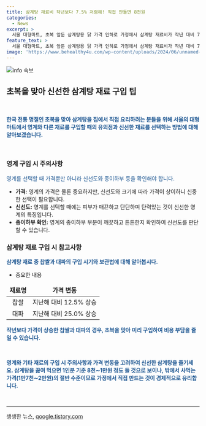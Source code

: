 ```yaml
---
title: 삼계탕 재료비 작년보다 7.5% 저렴해! 직접 만들면 8천원
categories:
  - News
excerpt: >
  서울 대형마트, 초복 앞둔 삼계탕용 닭 가격 인하로 가정에서 삼계탕 재료비가 작년 대비 7.5% 내려 8천∼1만원 예상. 외식 비용의 절반에 먹을 수 있어 인기 상승. 중부지방 폐사 닭 수십만 마리로 가격 하락, 영계 네 마리 가격은 16.7% 하락한 1만6천원. 전체 육계 가격은 작년 대비 7.2% 내린 5,988원. 다만 찹쌀과 대파는 작년보다 각각 12.5%, 25.0% 올랐다.
feature_text: >
  서울 대형마트, 초복 앞둔 삼계탕용 닭 가격 인하로 가정에서 삼계탕 재료비가 작년 대비 7.5% 내려 8천∼1만원 예상. 외식 비용의 절반에 먹을 수 있어 인기 상승. 중부지방 폐사 닭 수십만 마리로 가격 하락, 영계 네 마리 가격은 16.7% 하락한 1만6천원. 전체 육계 가격은 작년 대비 7.2% 내린 5,988원. 다만 찹쌀과 대파는 작년보다 각각 12.5%, 25.0% 올랐다.
image: 'https://www.behealthy4u.com/wp-content/uploads/2024/06/unnamed-file.png'
---
```


<p><img src="https://www.behealthy4u.com/wp-content/uploads/2024/06/unnamed-file.png" alt="info 속보" /></p>

<h2 data-ke-size="size26">초복을 맞아 신선한 삼계탕 재료 구입 팁</h2>

<p data-ke-size="size16">&nbsp;</p>

<p><b><span style="color: #1a5490;">한국 전통 명절인 초복을 맞아 삼계탕을 집에서 직접 요리하려는 분들을 위해 서울의 대형마트에서 영계와 다른 재료를 구입할 때의 유의점과 신선한 재료를 선택하는 방법에 대해 알아보겠습니다.</span></b></p>

<p data-ke-size="size16">&nbsp;</p>

<h3 data-ke-size="size23">영계 구입 시 주의사항</h3>

<p><span style="color: #1a5490;">영계를 선택할 때 가격뿐만 아니라 신선도와 종이하부 등을 확인해야 합니다.</span></p>

<ul>
<li><b>가격:</b> 영계의 가격은 물론 중요하지만, 신선도와 크기에 따라 가격이 상이하니 신중한 선택이 필요합니다.</li>
<li><b>신선도:</b> 영계를 선택할 때에는 피부가 매끈하고 단단하며 탄력있는 것이 신선한 영계의 특징입니다.</li>
<li><b>종이하부 확인:</b> 영계의 종이하부 부분이 깨끗하고 튼튼한지 확인하여 신선도를 판단할 수 있습니다.</li>
</ul>

<h3 data-ke-size="size23">삼계탕 재료 구입 시 참고사항</h3>

<p><b><span style="color: #1a5490;">삼계탕 재료 중 찹쌀과 대파의 구입 시기와 보관법에 대해 알아봅시다.</span></b></p>

<ul>
<li>중요한 내용</li>
</ul>

<table>
<thead>
<tr>
<td style="text-align: center; height: 17px;"><b>재료명</b></td>
<td style="text-align: center; height: 17px;"><b>가격 변동</b></td>
</tr>
</thead>
<tbody>
<tr>
<td style="text-align: center; height: 17px;">찹쌀</td>
<td style="text-align: center; height: 17px;">지난해 대비 12.5% 상승</td>
</tr>
<tr>
<td style="text-align: center; height: 17px;">대파</td>
<td style="text-align: center; height: 17px;">지난해 대비 25.0% 상승</td>
</tr>
</tbody>
</table>

<p><b><span style="color: #1a5490;">작년보다 가격이 상승한 찹쌀과 대파의 경우, 초복을 맞아 미리 구입하여 비용 부담을 줄일 수 있습니다.</span></b></p>

<p data-ke-size="size16">&nbsp;</p>

<p><b><span style="color: #1a5490;">영계와 기타 재료의 구입 시 주의사항과 가격 변동을 고려하여 신선한 삼계탕을 즐기세요. 삼계탕을 끓여 먹으면 1인분 기준 8천∼1만원 정도 들 것으로 보이나, 밖에서 사먹는 가격(1만7천∼2만원)의 절반 수준이므로 가정에서 직접 만드는 것이 경제적으로 유리합니다.</span></b></p>

<p data-ke-size="size16">&nbsp;</p>

<hr>

<p data-ke-size="size16"></p>
생생한 뉴스, <a href="https://qoogle.tistory.com" rel="dofollow">qoogle.tistory.com</a>


